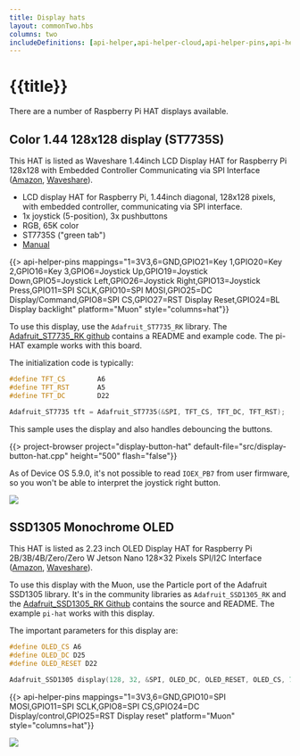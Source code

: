 ```yaml
---
title: Display hats
layout: commonTwo.hbs
columns: two
includeDefinitions: [api-helper,api-helper-cloud,api-helper-pins,api-helper-projects,zip]
---
```


# {{title}}

There are a number of Raspberry Pi HAT displays available.



## Color 1.44 128x128 display (ST7735S)

This HAT is listed as Waveshare 1.44inch LCD Display HAT for Raspberry Pi 128x128 with Embedded Controller Communicating via SPI Interface
([Amazon](https://www.amazon.com/gp/product/B077YK8161/ref=ppx_yo_dt_b_search_asin_title?ie=UTF8&th=1), [Waveshare](https://www.waveshare.com/product/displays/lcd-oled/lcd-oled-3/1.44inch-lcd-hat.htm)).

- LCD display HAT for Raspberry Pi, 1.44inch diagonal, 128x128 pixels, with embedded controller, communicating via SPI interface.
- 1x joystick (5-position), 3x pushbuttons
- RGB, 65K color
- ST7735S ("green tab")
- [Manual](https://www.waveshare.com/wiki/1.44inch_LCD_HAT)

{{> api-helper-pins mappings="1=3V3,6=GND,GPIO21=Key 1,GPIO20=Key 2,GPIO16=Key 3,GPIO6=Joystick Up,GPIO19=Joystick Down,GPIO5=Joystick Left,GPIO26=Joystick Right,GPIO13=Joystick Press,GPIO11=SPI SCLK,GPIO10=SPI MOSI,GPIO25=DC Display/Command,GPIO8=SPI CS,GPIO27=RST Display Reset,GPIO24=BL Display backlight" platform="Muon" style="columns=hat"}}


To use this display, use the `Adafruit_ST7735_RK` library. The [Adafruit_ST7735_RK github](https://github.com/rickkas7/Adafruit_ST7735_RK) contains a README and example code. The pi-HAT example works with this board.

The initialization code is typically:

```cpp
#define TFT_CS        A6
#define TFT_RST       A5
#define TFT_DC        D22

Adafruit_ST7735 tft = Adafruit_ST7735(&SPI, TFT_CS, TFT_DC, TFT_RST);
```

This sample uses the display and also handles debouncing the buttons.

{{> project-browser project="display-button-hat" default-file="src/display-button-hat.cpp" height="500" flash="false"}}

As of Device OS 5.9.0, it's not possible to read `IOEX_PB7` from user firmware, so you won't be able to interpret the joystick right button.


![](/assets/images/muon-hats/display-hats/st7735.jpeg)



## SSD1305 Monochrome OLED

This HAT is listed as 2.23 inch OLED Display HAT for Raspberry Pi 2B/3B/4B/Zero/Zero W Jetson Nano 128×32 Pixels SPI/I2C Interface
([Amazon](https://www.amazon.com/Display-Raspberry-Jetson-Interface-XYGStudy/dp/B07Z2GG5K3/ref=sr_1_6), 
[Waveshare](https://www.waveshare.com/product/raspberry-pi/displays/oled/2.23inch-oled-hat.htm)).

To use this display with the Muon, use the Particle port of the Adafruit SSD1305 library. It's in the community libraries
as `Adafruit_SSD1305_RK` and the [Adafruit_SSD1305_RK Github](https://github.com/rickkas7/Adafruit_SSD1305_RK) contains 
the source and README. The example `pi-hat` works with this display.


The important parameters for this display are:

```cpp
#define OLED_CS A6 
#define OLED_DC D25
#define OLED_RESET D22

Adafruit_SSD1305 display(128, 32, &SPI, OLED_DC, OLED_RESET, OLED_CS, 7000000UL);
```

{{> api-helper-pins mappings="1=3V3,6=GND,GPIO10=SPI MOSI,GPIO11=SPI SCLK,GPIO8=SPI CS,GPIO24=DC Display/control,GPIO25=RST Display reset" platform="Muon" style="columns=hat"}}


![](/assets/images/muon-hats/display-hats/ssd1305.jpeg)

